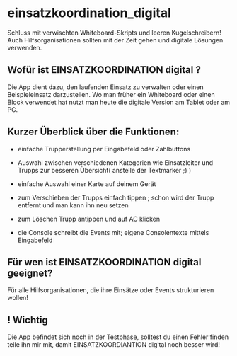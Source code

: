 # einsatzkoordination_digital

Schluss mit verwischten Whiteboard-Skripts und leeren Kugelschreibern!
Auch Hilfsorganisationen sollten mit der Zeit gehen und digitale Lösungen verwenden.

Wofür ist EINSATZKOORDINATION digital ?
-
Die App dient dazu, den laufenden Einsatz zu verwalten oder einen Beispieleinsatz darzustellen. Wo man früher ein Whiteboard oder einen Block verwendet hat nutzt man heute die digitale Version am Tablet oder am PC.

Kurzer Überblick über die Funktionen:
-

- einfache Trupperstellung per Eingabefeld oder Zahlbuttons

- Auswahl zwischen verschiedenen Kategorien wie Einsatzleiter und Trupps zur besseren Übersicht( anstelle der Textmarker ;) )

- einfache Auswahl einer Karte auf deinem Gerät

- zum Verschieben der Trupps einfach tippen ; schon wird der Trupp entfernt und man kann ihn neu setzen

- zum Löschen Trupp antippen und auf AC klicken

- die Console schreibt die Events mit; eigene Consolentexte mittels Eingabefeld

Für wen ist EINSATZKOORDINATION digital geeignet?
-

Für alle Hilfsorganisationen, die ihre Einsätze oder Events strukturieren wollen!

! Wichtig
-
Die App befindet sich noch in der Testphase, solltest du einen Fehler finden teile ihn mir mit, damit EINSATZKOORDIANTION digital noch besser wird!

